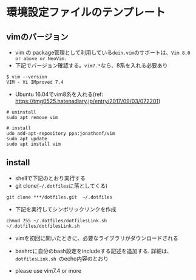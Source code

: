 # 環境設定ファイルのテンプレート

## vimのバージョン

* vim の package管理として利用している`dein.vim`のサポートは、`Vim 8.0 or above or NeoVim.`
* 下記でバージョン確認する。`vim7.*`なら、8系を入れる必要あり
```
$ vim --version
VIM - Vi IMproved 7.4
```
* Ubuntu 16.04でvim8系を入れる(ref: https://tmg0525.hatenadiary.jp/entry/2017/09/03/072201)
```
# uninstall
sudo apt remove vim

# install
udo add-apt-repository ppa:jonathonf/vim
sudo apt update
sudo apt install vim
```

## install

- shellで下記のとおり実行する
- git clone(`~/.dotfiles`に落としてくる)
```
git clone ***/dotfiles.git  ~/.dotfiles
```

- 下記を実行してシンボリックリンクを作成
```
chmod 755 ~/.dotfiles/dotfilesLink.sh
~/.dotfiles/dotfilesLink.sh
```
- vimを初回に開いたときに、必要なライブラリがダウンロードされる
- bashrcに自分のbash設定をincludeする記述を追加する. 詳細は、 `dotfilesLink.sh `のecho内容のとおり


- please use vim7.4 or more
